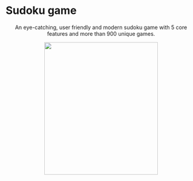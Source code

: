 # Sudoku game
<p align="center">
An eye-catching, user friendly and modern sudoku game with 5 core features and more than 900 unique games. 
</p>

<p align="center">
<img align="center" src="https://github.com/tungtuhoccode/Sudoku-game/assets/86294897/6898d295-ccfa-49e1-9226-2e614e1909d1" width="300" height="350"/>
 </p>
